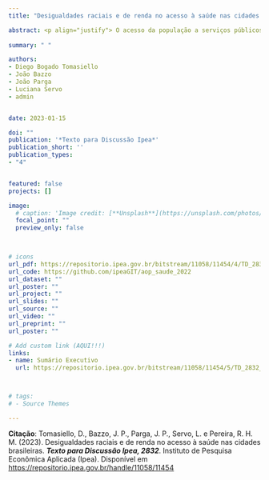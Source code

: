 ```yaml
---
title: "Desigualdades raciais e de renda no acesso à saúde nas cidades brasileiras"

abstract: <p align="justify"> O acesso da população a serviços públicos de saúde contribui para a diminuição da prevalência de doenças e o aumento da expectativa de vida. No Brasil, o Sistema Único de Saúde (SUS) tem por princípios e diretrizes a universalidade e a integralidade da atenção a todas as necessidades de saúde. Apesar dos avanços do SUS, ele enfrenta um desafio permanente no planejamento da cobertura e equidade dos serviços de saúde para redução das desigualdades raciais, espaciais e de renda no acesso à saúde. Diversos estudos exploram a dimensão espacial das desigualdades socioeconômicas no acesso a serviços de saúde no Brasil, porém poucos analisam desigualdades em recortes intra-urbanos e trazem evidências de desigualdades raciais. Este trabalho se propõe a contribuir para esse debate ao apresentar um primeiro estudo de larga escala analisando em alta resolução espacial as desigualdades sociais e raciais de acesso à serviços de saúde no Brasil. A análise abrange o acesso a serviços públicos de atenção básica e alta complexidade por transporte público, automóvel e a pé, considerando o ano de 2019 nas 20 maiores cidades do Brasil. Apresenta análises descritivas detalhadas sobre as desigualdades espaciais de acesso à saúde dentro das cidades e sobre as desigualdades sociais considerando a interseccionalidade entre níveis de renda e grupos de cor/raça. Os resultados mostram que os padrões de distribuição da população, dos estabelecimentos de saúde e das redes de transporte nas maiores cidades brasileiras contribuem para um acesso desigual aos serviços de saúde. Em geral, a população de baixa renda, independentemente da raça, tem maior acessibilidade aos serviços de atenção básica, devido à maior capilaridade desses serviços. Em contraste, a população de alta renda, majoritariamente branca, tem maior acessibilidade aos serviços de saúde de alta complexidade, em função da concentração espacial desses serviços e de tal parcela da população nas regiões centrais dos maiores centros urbanos. Os resultados do estudo contribuem para um melhor entendimento da dimensão geográfica das desigualdades de acesso à saúde nas maiores cidades brasileiras, evidenciando como a universalidade do acesso a este serviço essencial é condicionada por fatores sociais, econômicos e relativos ao transporte. </p>
  
summary: " "

authors:
- Diego Bogado Tomasiello
- João Bazzo
- João Parga
- Luciana Servo
- admin


date: 2023-01-15

doi: ""
publication: '*Texto para Discussão Ipea*'
publication_short: ''
publication_types:
- "4"


featured: false
projects: []

image:
  # caption: 'Image credit: [**Unsplash**](https://unsplash.com/photos/jdD8gXaTZsc)'
  focal_point: ""
  preview_only: false


  
# icons
url_pdf: https://repositorio.ipea.gov.br/bitstream/11058/11454/4/TD_2832_Web.pdf
url_code: https://github.com/ipeaGIT/aop_saude_2022
url_dataset: ""
url_poster: ""
url_project: ""
url_slides: ""
url_source: ""
url_video: ""
url_preprint: ""
url_poster: ""

# Add custom link (AQUI!!!)
links:
- name: Sumário Executivo
  url: https://repositorio.ipea.gov.br/bitstream/11058/11454/5/TD_2832_Sumex.pdf



# tags:
# - Source Themes

---
```


__Citação__:
Tomasiello, D., Bazzo, J. P., Parga, J. P., Servo, L. e Pereira, R. H. M. (2023). Desigualdades raciais e de renda no acesso à saúde nas cidades brasileiras. ***Texto para Discussão Ipea, 2832***. Instituto de Pesquisa Econômica Aplicada (Ipea). Disponível em https://repositorio.ipea.gov.br/handle/11058/11454
